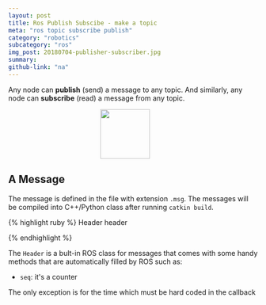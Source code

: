 ```yaml
---
layout: post
title: Ros Publish Subscibe - make a topic
meta: "ros topic subscribe publish"
category: "robotics"
subcategory: "ros"
img_post: 20180704-publisher-subscriber.jpg
summary: 
github-link: "na"
---
```



<script src="/js/plotly-latest.min.js"></script>

<script type="text/javascript"
   src="https://cdnjs.cloudflare.com/ajax/libs/mathjax/2.7.2/MathJax.js?config=TeX-AMS-MML_HTMLorMML">
</script>

Any node can **publish** (send) a message to any topic. And similarly, any node can **subscribe** (read) a message from any topic.

<div style="width: 100%; text-align: center;">
	<img src="/images/20180704/img_01.png" width="100rem" style="margin-right: 2rem; margin-left:0rem; margin-top: 0rem; margin-bottom: 0rem">
</div>


## A Message

The message is defined in the file with extension `.msg`. The messages will be compiled into C++/Python class after running `catkin build`.

{% highlight ruby %}
Header header

{% endhighlight %}

The `Header` is a bult-in ROS class for messages that comes with some handy methods that are automatically filled by ROS such as:

* `seq`: it's a counter 

The only exception is for the time which must be hard coded in the callback